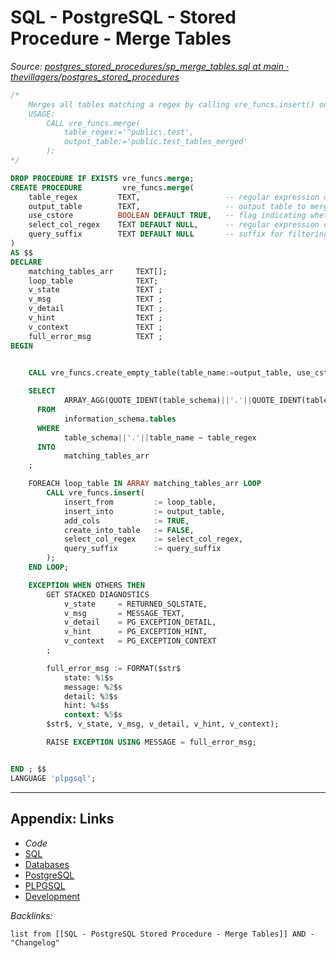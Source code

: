 # SQL - PostgreSQL - Stored Procedure - Merge Tables

*Source: [postgres_stored_procedures/sp_merge_tables.sql at main · thevillagers/postgres_stored_procedures](https://github.com/thevillagers/postgres_stored_procedures/blob/main/procedures/sp_merge_tables.sql)*

````SQL
/*
    Merges all tables matching a regex by calling vre_funcs.insert() on all matches
    USAGE:
        CALL vre_funcs.merge(
            table_regex:='^public\.test',
            output_table:='public.test_tables_merged'
        );
*/

DROP PROCEDURE IF EXISTS vre_funcs.merge;
CREATE PROCEDURE         vre_funcs.merge(
    table_regex         TEXT,                   -- regular expression of tables to merge
    output_table        TEXT,                   -- output table to merge tables into
    use_cstore          BOOLEAN DEFAULT TRUE,   -- flag indicating whether or not output should be cstore
    select_col_regex    TEXT DEFAULT NULL,      -- regular expression of columns you want to include in the merged output
    query_suffix        TEXT DEFAULT NULL       -- suffix for filtering which rows get pulled, if relevant. E.g. query_suffix:=$str$WHERE column='value'$str$
)
AS $$
DECLARE
    matching_tables_arr     TEXT[];
    loop_table              TEXT;
    v_state                 TEXT ;
    v_msg                   TEXT ;
    v_detail                TEXT ;
    v_hint                  TEXT ;
    v_context               TEXT ;
    full_error_msg          TEXT ;
BEGIN

    
    CALL vre_funcs.create_empty_table(table_name:=output_table, use_cstore:=use_cstore, drop_existing:=TRUE);

    SELECT
            ARRAY_AGG(QUOTE_IDENT(table_schema)||'.'||QUOTE_IDENT(table_name))
      FROM
            information_schema.tables
      WHERE
            table_schema||'.'||table_name ~ table_regex
      INTO
            matching_tables_arr
    ;

    FOREACH loop_table IN ARRAY matching_tables_arr LOOP
        CALL vre_funcs.insert(
            insert_from         := loop_table,
            insert_into         := output_table,
            add_cols            := TRUE,
            create_into_table   := FALSE,
            select_col_regex    := select_col_regex,
            query_suffix        := query_suffix
        );
    END LOOP;

    EXCEPTION WHEN OTHERS THEN
        GET STACKED DIAGNOSTICS
            v_state     = RETURNED_SQLSTATE,
            v_msg       = MESSAGE_TEXT,
            v_detail    = PG_EXCEPTION_DETAIL,
            v_hint      = PG_EXCEPTION_HINT,
            v_context   = PG_EXCEPTION_CONTEXT
        ;

        full_error_msg := FORMAT($str$
            state: %1$s
            message: %2$s
            detail: %3$s
            hint: %4$s
            context: %5$s
        $str$, v_state, v_msg, v_detail, v_hint, v_context);

        RAISE EXCEPTION USING MESSAGE = full_error_msg;


END ; $$
LANGUAGE 'plpgsql';
````

---

## Appendix: Links

* *Code*
* [SQL](../../../../3-Resources/Tools/Developer%20Tools/Data%20Stack/Procedural%20Languages/SQL.md)
* [Databases](../../../MOCs/Databases.md)
* [PostgreSQL](../../../../3-Resources/Tools/Developer%20Tools/Data%20Stack/Databases/PostgreSQL.md)
* [PLPGSQL](../../../../3-Resources/Tools/Developer%20Tools/Data%20Stack/Procedural%20Languages/PLPGSQL.md)
* [Development](../../../MOCs/Development.md)

*Backlinks:*

````dataview
list from [[SQL - PostgreSQL Stored Procedure - Merge Tables]] AND -"Changelog"
````
